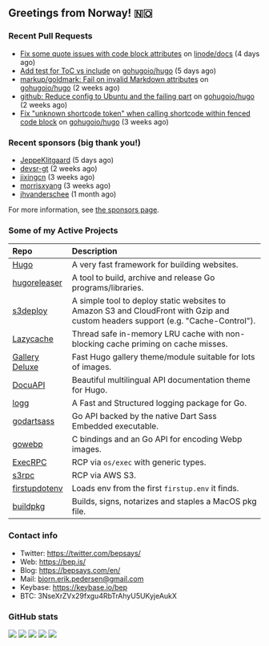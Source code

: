 ## Greetings from Norway! 🇳🇴

### Recent Pull Requests

- [Fix some quote issues with code block attributes](https://github.com/linode/docs/pull/6218) on [linode/docs](https://github.com/linode/docs) (4 days ago)
- [Add test for ToC vs include](https://github.com/gohugoio/hugo/pull/10867) on [gohugoio/hugo](https://github.com/gohugoio/hugo) (5 days ago)
- [markup/goldmark: Fail on invalid Markdown attributes](https://github.com/gohugoio/hugo/pull/10836) on [gohugoio/hugo](https://github.com/gohugoio/hugo) (2 weeks ago)
- [github: Reduce config to Ubuntu and the failing part](https://github.com/gohugoio/hugo/pull/10833) on [gohugoio/hugo](https://github.com/gohugoio/hugo) (2 weeks ago)
- [Fix &#34;unknown shortcode token&#34; when calling shortcode within fenced code block](https://github.com/gohugoio/hugo/pull/10822) on [gohugoio/hugo](https://github.com/gohugoio/hugo) (3 weeks ago)

### Recent sponsors (big thank you!)

- [JeppeKlitgaard](https://github.com/JeppeKlitgaard) (5 days ago)
- [devsr-gt](https://github.com/devsr-gt) (2 weeks ago)
- [jixingcn](https://github.com/jixingcn) (3 weeks ago)
- [morrisxyang](https://github.com/morrisxyang) (3 weeks ago)
- [jhvanderschee](https://github.com/jhvanderschee) (1 month ago)

For more information, see [the sponsors page](https://github.com/sponsors/bep/).

### Some of my Active Projects

| Repo  | Description |
| :---------------------------------------- | :------------------------------------------- |
| [Hugo](https://github.com/gohugoio/hugo)|A very fast framework for building websites. |
| [hugoreleaser](https://github.com/gohugoio/hugoreleaser)| A tool to build, archive and release Go programs/libraries.  |
| [s3deploy](https://github.com/bep/s3deploy)| A simple tool to deploy static websites to Amazon S3 and CloudFront with Gzip and custom headers support (e.g. "Cache-Control").|
| [Lazycache](https://github.com/bep/lazycache)| Thread safe in-memory LRU cache with non-blocking cache priming on cache misses.  |
| [Gallery Deluxe](https://github.com/bep/gallerydeluxe)|Fast Hugo gallery theme/module suitable for lots of images.  |
| [DocuAPI](https://github.com/bep/docuapi)| Beautiful multilingual API documentation theme for Hugo.  |
| [logg](https://github.com/bep/logg)| A Fast and Structured logging package for Go.  |
| [godartsass](https://github.com/bep/godartsass)| Go API backed by the native Dart Sass Embedded executable. |
| [gowebp](https://github.com/bep/gowebp)|C bindings and an Go API for encoding Webp images. |
| [ExecRPC](https://github.com/bep/execrpc)|RCP via `os/exec` with generic types.  |
| [s3rpc](https://github.com/bep/s3rpc)|RCP via AWS S3.|
| [firstupdotenv](https://github.com/bep/firstupdotenv)|Loads env from the first `firstup.env` it finds. |
| [buildpkg](https://github.com/bep/buildpkg)| Builds, signs, notarizes and staples a MacOS pkg file. |

### Contact info
- Twitter: https://twitter.com/bepsays/
- Web: https://bep.is/
- Blog: https://bepsays.com/en/
- Mail: bjorn.erik.pedersen@gmail.com
- Keybase: https://keybase.io/bep
- BTC: 3NseXrZVx29fxgu4RbTrAhyU5UKyjeAukX


### GitHub stats

![](https://github-profile-summary-cards.vercel.app/api/cards/profile-details?username=bep&theme=github)
![](https://github-profile-summary-cards.vercel.app/api/cards/repos-per-language?username=bep&theme=github)
![](https://github-profile-summary-cards.vercel.app/api/cards/most-commit-language?username=bep&theme=github)
![](https://github-profile-summary-cards.vercel.app/api/cards/stats?username=bep&theme=github)
![](https://github-profile-summary-cards.vercel.app/api/cards/productive-time?username=bep&theme=github)

